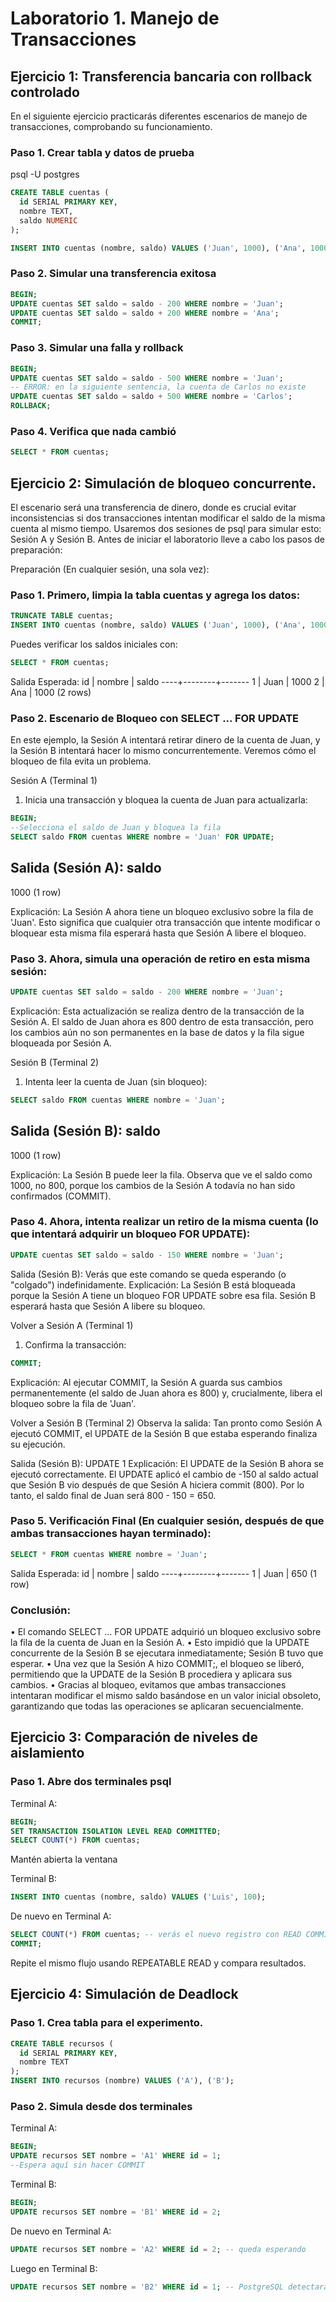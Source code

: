 # Laboratorio 1. Manejo de Transacciones

## Ejercicio 1: Transferencia bancaria con rollback controlado
En el siguiente ejercicio practicarás diferentes escenarios de manejo de transacciones, comprobando su funcionamiento.

### Paso 1. Crear tabla y datos de prueba
psql -U postgres

```sql
CREATE TABLE cuentas (
  id SERIAL PRIMARY KEY,
  nombre TEXT,
  saldo NUMERIC
);
```

```sql
INSERT INTO cuentas (nombre, saldo) VALUES ('Juan', 1000), ('Ana', 1000);
```

### Paso 2. Simular una transferencia exitosa
```sql
BEGIN;
UPDATE cuentas SET saldo = saldo - 200 WHERE nombre = 'Juan';
UPDATE cuentas SET saldo = saldo + 200 WHERE nombre = 'Ana';
COMMIT;
```

### Paso 3. Simular una falla y rollback
```sql
BEGIN;
UPDATE cuentas SET saldo = saldo - 500 WHERE nombre = 'Juan';
-- ERROR: en la siguiente sentencia, la cuenta de Carlos no existe
UPDATE cuentas SET saldo = saldo + 500 WHERE nombre = 'Carlos';
ROLLBACK;
```

### Paso 4. Verifica que nada cambió
```sql
SELECT * FROM cuentas;
```

## Ejercicio 2: Simulación de bloqueo concurrente.
El escenario será una transferencia de dinero, donde es crucial evitar inconsistencias si dos transacciones intentan modificar el saldo de la misma cuenta al mismo tiempo.
Usaremos dos sesiones de psql para simular esto: Sesión A y Sesión B.
Antes de iniciar el laboratorio lleve a cabo los pasos de preparación:

Preparación (En cualquier sesión, una sola vez):

### Paso 1. Primero, limpia la tabla cuentas y agrega los datos:

```sql
TRUNCATE TABLE cuentas;
INSERT INTO cuentas (nombre, saldo) VALUES ('Juan', 1000), ('Ana', 1000);
```

Puedes verificar los saldos iniciales con:

```sql
SELECT * FROM cuentas;
```

Salida Esperada:
 id | nombre | saldo
----+--------+-------
  1 | Juan   |  1000
  2 | Ana    |  1000
(2 rows)

### Paso 2. Escenario de Bloqueo con SELECT ... FOR UPDATE
En este ejemplo, la Sesión A intentará retirar dinero de la cuenta de Juan, y la Sesión B intentará hacer lo mismo concurrentemente. Veremos cómo el bloqueo de fila evita un problema.

Sesión A (Terminal 1)
1.	Inicia una transacción y bloquea la cuenta de Juan para actualizarla:

```sql
BEGIN;
--Selecciona el saldo de Juan y bloquea la fila
SELECT saldo FROM cuentas WHERE nombre = 'Juan' FOR UPDATE;
```
Salida (Sesión A):
 saldo
-------
  1000
(1 row)

Explicación: La Sesión A ahora tiene un bloqueo exclusivo sobre la fila de 'Juan'. Esto significa que cualquier otra transacción que intente modificar o bloquear esta misma fila esperará hasta que Sesión A libere el bloqueo.

### Paso 3. Ahora, simula una operación de retiro en esta misma sesión:

```sql
UPDATE cuentas SET saldo = saldo - 200 WHERE nombre = 'Juan';
```

Explicación: Esta actualización se realiza dentro de la transacción de la Sesión A. El saldo de Juan ahora es 800 dentro de esta transacción, pero los cambios aún no son permanentes en la base de datos y la fila sigue bloqueada por Sesión A.
 
Sesión B (Terminal 2)
1.	Intenta leer la cuenta de Juan (sin bloqueo):

```sql
SELECT saldo FROM cuentas WHERE nombre = 'Juan';
```

Salida (Sesión B):
 saldo
-------
  1000
(1 row)

Explicación: La Sesión B puede leer la fila. Observa que ve el saldo como 1000, no 800, porque los cambios de la Sesión A todavía no han sido confirmados (COMMIT).

### Paso 4. Ahora, intenta realizar un retiro de la misma cuenta (lo que intentará adquirir un bloqueo FOR UPDATE):

```sql
UPDATE cuentas SET saldo = saldo - 150 WHERE nombre = 'Juan';
```

Salida (Sesión B): Verás que este comando se queda esperando (o "colgado") indefinidamente.
Explicación: La Sesión B está bloqueada porque la Sesión A tiene un bloqueo FOR UPDATE sobre esa fila. Sesión B esperará hasta que Sesión A libere su bloqueo.

Volver a Sesión A (Terminal 1)
1.	Confirma la transacción:

```sql
COMMIT;
```

Explicación: Al ejecutar COMMIT, la Sesión A guarda sus cambios permanentemente (el saldo de Juan ahora es 800) y, crucialmente, libera el bloqueo sobre la fila de 'Juan'.

Volver a Sesión B (Terminal 2)
Observa la salida: Tan pronto como Sesión A ejecutó COMMIT, el UPDATE de la Sesión B que estaba esperando finaliza su ejecución.

Salida (Sesión B):
UPDATE 1
Explicación: El UPDATE de la Sesión B ahora se ejecutó correctamente. El UPDATE aplicó el cambio de -150 al saldo actual que Sesión B vio después de que Sesión A hiciera commit (800). Por lo tanto, el saldo final de Juan será 800 - 150 = 650.


### Paso 5. Verificación Final (En cualquier sesión, después de que ambas transacciones hayan terminado):

```sql
SELECT * FROM cuentas WHERE nombre = 'Juan';
```
Salida Esperada:
 id | nombre | saldo
----+--------+-------
  1 | Juan   |   650
(1 row)
 

### Conclusión:
•	El comando SELECT ... FOR UPDATE adquirió un bloqueo exclusivo sobre la fila de la cuenta de Juan en la Sesión A.
•	Esto impidió que la UPDATE concurrente de la Sesión B se ejecutara inmediatamente; Sesión B tuvo que esperar.
•	Una vez que la Sesión A hizo COMMIT;, el bloqueo se liberó, permitiendo que la UPDATE de la Sesión B procediera y aplicara sus cambios.
•	Gracias al bloqueo, evitamos que ambas transacciones intentaran modificar el mismo saldo basándose en un valor inicial obsoleto, garantizando que todas las operaciones se aplicaran secuencialmente.

## Ejercicio 3: Comparación de niveles de aislamiento

### Paso 1. Abre dos terminales psql

Terminal A:
```sql
BEGIN;
SET TRANSACTION ISOLATION LEVEL READ COMMITTED;
SELECT COUNT(*) FROM cuentas;
```
 Mantén abierta la ventana

Terminal B:
```sql
INSERT INTO cuentas (nombre, saldo) VALUES ('Luis', 100);
```

De nuevo en Terminal A:
```sql
SELECT COUNT(*) FROM cuentas; -- verás el nuevo registro con READ COMMITTED
COMMIT;
```

Repite el mismo flujo usando REPEATABLE READ y compara resultados.

## Ejercicio 4: Simulación de Deadlock

### Paso 1. Crea tabla para el experimento.

```sql
CREATE TABLE recursos (
  id SERIAL PRIMARY KEY,
  nombre TEXT
);
INSERT INTO recursos (nombre) VALUES ('A'), ('B');
```

### Paso 2. Simula desde dos terminales

Terminal A:
```sql
BEGIN;
UPDATE recursos SET nombre = 'A1' WHERE id = 1;
--Espera aquí sin hacer COMMIT
```
Terminal B:
```sql
BEGIN;
UPDATE recursos SET nombre = 'B1' WHERE id = 2;
```
De nuevo en Terminal A:
```sql
UPDATE recursos SET nombre = 'A2' WHERE id = 2; -- queda esperando
```
Luego en Terminal B:
```sql
UPDATE recursos SET nombre = 'B2' WHERE id = 1; -- PostgreSQL detectará el deadlock
```
